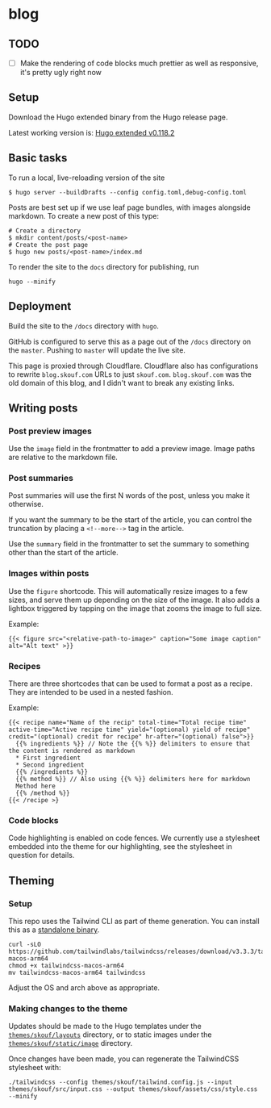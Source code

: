 # blog

## TODO

- [ ] Make the rendering of code blocks much prettier as well as responsive, it's pretty ugly right now

## Setup

Download the Hugo extended binary from the Hugo release page.

Latest working version is: [Hugo extended v0.118.2](https://github.com/gohugoio/hugo/releases/tag/v0.118.2)

## Basic tasks

To run a local, live-reloading version of the site

```
$ hugo server --buildDrafts --config config.toml,debug-config.toml
```

Posts are best set up if we use leaf page bundles, with images alongside markdown.
To create a new post of this type:

```
# Create a directory
$ mkdir content/posts/<post-name>
# Create the post page
$ hugo new posts/<post-name>/index.md
```

To render the site to the `docs` directory for publishing, run

```
hugo --minify
```

## Deployment

Build the site to the `/docs` directory with `hugo`.

GitHub is configured to serve this as a page out of the `/docs` directory on the `master`.
Pushing to `master` will update the live site.

This page is proxied through Cloudflare.
Cloudflare also has configurations to rewrite `blog.skouf.com` URLs to just `skouf.com`.
`blog.skouf.com` was the old domain of this blog, and I didn't want to break any existing links.

## Writing posts

### Post preview images

Use the `image` field in the frontmatter to add a preview image.
Image paths are relative to the markdown file.

### Post summaries

Post summaries will use the first N words of the post, unless you make it otherwise.

If you want the summary to be the start of the article, you can control the truncation by placing a `<!--more-->` tag in the article.

Use the `summary` field in the frontmatter to set the summary to something other than the start of the article.

### Images within posts

Use the `figure` shortcode.
This will automatically resize images to a few sizes, and serve them up depending on the size of the image.
It also adds a lightbox triggered by tapping on the image that zooms the image to full size.

Example:

```
{{< figure src="<relative-path-to-image>" caption="Some image caption" alt="Alt text" >}}
```

### Recipes

There are three shortcodes that can be used to format a post as a recipe.
They are intended to be used in a nested fashion.

Example:

```
{{< recipe name="Name of the recip" total-time="Total recipe time" active-time="Active recipe time" yield="(optional) yield of recipe" credit="(optional) credit for recipe" hr-after="(optional) false">}}
  {{% ingredients %}} // Note the {{% %}} delimiters to ensure that the content is rendered as markdown
  * First ingredient
  * Second ingredient
  {{% /ingredients %}}
  {{% method %}} // Also using {{% %}} delimiters here for markdown
  Method here
  {{% /method %}}
{{< /recipe >}
```

### Code blocks

Code highlighting is enabled on code fences.
We currently use a stylesheet embedded into the theme for our highlighting, see the stylesheet in question for details.

## Theming

### Setup

This repo uses the Tailwind CLI as part of theme generation.
You can install this as a [standalone binary](https://tailwindcss.com/blog/standalone-cli).

```
curl -sLO https://github.com/tailwindlabs/tailwindcss/releases/download/v3.3.3/tailwindcss-macos-arm64
chmod +x tailwindcss-macos-arm64
mv tailwindcss-macos-arm64 tailwindcss
```

Adjust the OS and arch above as appropriate.

### Making changes to the theme

Updates should be made to the Hugo templates under the [`themes/skouf/layouts`](themes/skouf/layouts) directory, or
to static images under the [`themes/skouf/static/image`](themes/skouf/static/image) directory.

Once changes have been made, you can regenerate the TailwindCSS stylesheet with:

```
./tailwindcss --config themes/skouf/tailwind.config.js --input themes/skouf/src/input.css --output themes/skouf/assets/css/style.css --minify
```
